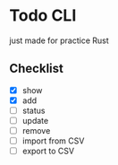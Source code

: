 # Todo CLI
just made for practice Rust

## Checklist
- [x] show
- [x] add
- [ ] status
- [ ] update
- [ ] remove
- [ ] import from CSV
- [ ] export to CSV